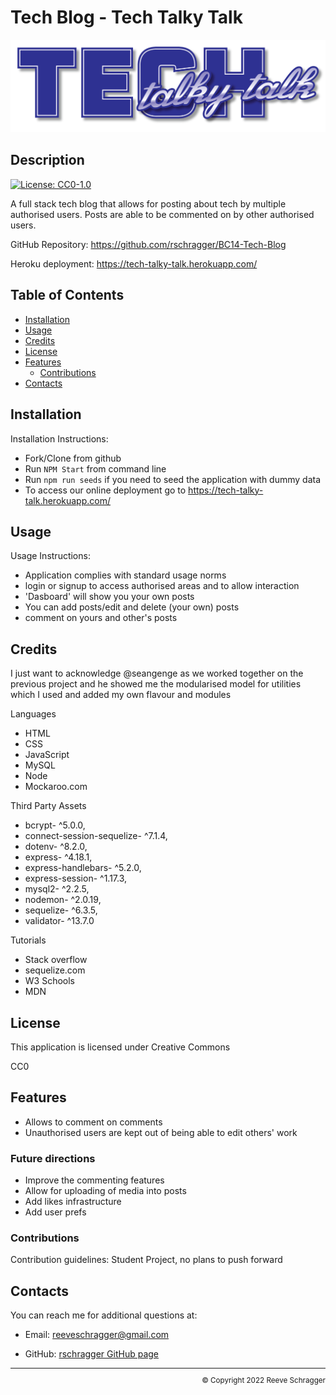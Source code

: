 # Tech Blog - Tech Talky Talk
![Logo](public/images/TechTalkyTalk.png)
  ## Description
  
  [![License: CC0-1.0](https://img.shields.io/badge/License-CC0_1.0-lightgrey.svg)](http://creativecommons.org/publicdomain/zero/1.0/)
  
  A full stack tech blog that allows for posting about tech by multiple authorised users. Posts are able to be commented on by other authorised users.

GitHub Repository: https://github.com/rschragger/BC14-Tech-Blog

Heroku deployment: https://tech-talky-talk.herokuapp.com/
  
  ## Table of Contents
  
  - [Installation](#installation)
  - [Usage](#usage)
  - [Credits](#credits)
  - [License](#license)
  - [Features](#features)
      - [Contributions](#contributions)
  - [Contacts](#contacts)
  
  ## Installation
   
  Installation Instructions:
- Fork/Clone from github
- Run `NPM Start` from command line
-  Run `npm run seeds` if you need to seed the application with dummy data
-  To access our online deployment go to https://tech-talky-talk.herokuapp.com/
</p>
  
  ## Usage
   
  Usage Instructions:
- Application complies with standard usage norms
- login or signup to access authorised areas and to allow interaction
-  'Dasboard' will show you your own posts
-  You can add posts/edit and delete (your own) posts
-  comment on yours and other's posts
</p>
  
  ## Credits
 I just want to acknowledge @seangenge as we worked together on the previous project and he showed me the modularised model for utilities which I used  and added my own flavour and modules
 
  Languages
- HTML
- CSS
- JavaScript
- MySQL
- Node
- Mockaroo.com
</p>
</p>
  
  Third Party Assets
- bcrypt- ^5.0.0,
- connect-session-sequelize- ^7.1.4,
- dotenv- ^8.2.0,
- express- ^4.18.1,
- express-handlebars- ^5.2.0,
- express-session- ^1.17.3,
- mysql2- ^2.2.5,
- nodemon- ^2.0.19,
- sequelize- ^6.3.5,
- validator- ^13.7.0
</p>
  
  Tutorials
  - Stack overflow
  - sequelize.com
  - W3 Schools
  - MDN

</p>
  
  ## License
   
  This application is licensed under Creative Commons

  CC0
  
  ## Features
  - Allows to comment on comments
  - Unauthorised users are kept out of being able to edit others' work
  
  ### Future directions
  - Improve the commenting features
  - Allow for uploading of media into posts
  - Add likes infrastructure
  - Add user prefs
   
</p>
  
  ### Contributions
   
  Contribution guidelines: Student Project, no plans to push forward
   
  
  ## Contacts
   
  You can reach me for additional questions at:
  - Email: [reeveschragger@gmail.com](mailto:reeveschragger@gmail.com)

  - GitHub: [rschragger GitHub page](https://github.com/rschragger)

  
  <div class="footer" style="text-align:right; font-size:smaller"><hr>
  &copy; Copyright 2022 Reeve Schragger
</div>  
